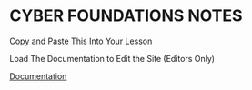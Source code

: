 # CYBER FOUNDATIONS NOTES

[Copy and Paste This Into Your Lesson](https://www.dcsdms.org)

Load The Documentation to Edit the Site (Editors Only)

[Documentation](https://aidengamedev.github.io/documentation.md)
